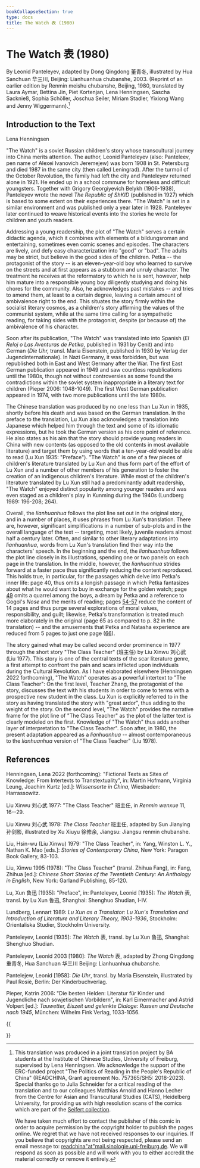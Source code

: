 ```yaml
---
bookCollapseSection: true
type: docs
title: The Watch 表 (1980)
---
```


# The Watch 表 (1980)

By Leonid Panteleyev, adapted by Dong Qingdong 董青冬, illustrated by Hua Sanchuan 华三川, Beijing: Lianhuanhua chubanshe, 2003. (Reprint of an earlier edition by Renmin meishu chubanshe, Beijing, 1980, translated by Laura Aymar, Bettina Jin, Piet Kortenjan, Lena Henningsen, Sascha Sacknieß, Sophia Schöller, Joschua Seiler, Miriam Stadler, Yixiong Wang and Jenny Wiggermann).[^1]

## Introduction to the Text

Lena Henningsen

"The Watch" is a soviet Russian children's story whose transcultural journey into China merits attention. The author, Leonid Panteleyev (also: Panteleev, pen name of Alexei Ivanovich Jeremejew) was born 1908 in St. Petersburg and died 1987 in the same city (then called Leningrad). After the turmoil of the October Revolution, the family had left the city and Panteleyev returned alone in 1921. He ended up in a school commune for homeless and difficult youngsters. Together with Grigory Georgiyevich Belykh (1906-1938), Panteleyev wrote the novel *The Republic of ShKID* (published in 1927) which is based to some extent on their experiences there. "The Watch" is set in a similar environment and was published only a year later in 1928. Panteleyev later continued to weave historical events into the stories he wrote for children and youth readers.

Addressing a young readership, the plot of "The Watch" serves a certain didactic agenda, which it combines with elements of a bildungsroman and entertaining, sometimes even comic scenes and episodes. The characters are lively, and defy easy characterization into "good" or "bad". The adults may be strict, but believe in the good sides of the children. Petka -- the protagonist of the story -- is an eleven-year-old boy who learned to survive on the streets and at first appears as a stubborn and unruly character. The treatment he receives at the reformatory to which he is sent, however, help him mature into a responsible young boy diligently studying and doing his chores for the community. Also, he acknowledges past mistakes -- and tries to amend them, at least to a certain degree, leaving a certain amount of ambivalence right to the end. This situates the story firmly within the socialist literary cosmos, as a children's story affirming the values of the communist system, while at the same time calling for a sympathetic reading, for taking sides with the protagonist, despite (or because of) the ambivalence of his character.

Soon after its publication, "The Watch" was translated into into Spanish (*El Reloj o Las Aventuras de Petika*, published in 1931 by Cenit) and into German (*Die Uhr,* transl. Maria Eisenstein, published in 1930 by Verlag der Jugendinternationale). In Nazi Germany, it was forbidden, but was republished both in East and West Germany after the War. The first East German publication appeared in 1949 and saw countless republications until the 1980s, though not without controversies as some found the contradictions within the soviet system inappropriate in a literary text for children (Pieper 2006: 1048-1049). The first West German publication appeared in 1974, with two more publications until the late 1980s.

The Chinese translation was produced by no one less than Lu Xun in 1935, shortly before his death and was based on the German translation. In the preface to the translation, Lu Xun also acknowledges a translation into Japanese which helped him through the text and some of its idiomatic expressions, but he took the German version as his core point of reference. He also states as his aim that the story should provide young readers in China with new contents (as opposed to the old contents in most available literature) and target them by using words that a ten-year-old would be able to read (Lu Xun 1935: "Preface"). "The Watch" is one of a few pieces of children's literature translated by Lu Xun and thus form part of the effort of Lu Xun and a number of other members of his generation to foster the creation of an indigenous children's literature. While most of the children's literature translated by Lu Xun still had a predominantly adult readership, "The Watch" enjoyed distinct popularity among younger readers and was even staged as a children's play in Kunming during the 1940s (Lundberg 1989: 196-208; 264).

Overall, the *lianhuanhua* follows the plot line set out in the original story, and in a number of places, it uses phrases from Lu Xun's translation. There are, however, significant simplifications in a number of sub-plots and in the overall language of the text -- targeting, most likely, juvenile readers almost half a century later. Often, and similar to other literary adaptations into *lianhuanhua*, words from Lu Xun's translation find their way into the characters' speech. In the beginning and the end, the *lianhuanhua* follows the plot line closely in its illustrations, spending one or two panels on each page in the translation. In the middle, however, the *lianhuanhua* strides forward at a faster pace thus significantly reducing the content reproduced. This holds true, in particular, for the passages which delve into Petka's inner life: page 40, thus omits a longish passage in which Petka fantasizes about what he would want to buy in exchange for the golden watch; page [49](https://readchina.github.io/comics/biao/b-page-49/) omits a quarrel among the boys, a dream by Petka and a reference to Gogol's *Nose* and the merits of reading; pages [54-57](https://readchina.github.io/comics/biao/b-page-54/) reduce the content of 14 pages and thus purge several explorations of moral values, responsibility, and guilt; likewise, Petka's transformation is treated much more elaborately in the original (page 65 as compared to p. 82 in the translation) -- and the amusements that Petka and Natasha experience are reduced from 5 pages to just one page ([66](https://readchina.github.io/comics/biao/b-page-66/)).

The story gained what may be called second order prominence in 1977 through the short story "The Class Teacher" (班主任) by Liu Xinwu 刘心武 (Liu 1977). This story is one of the central texts of the scar literature genre, a first attempt to confront the pain and scars inflicted upon individuals during the Cultural Revolution. As I have elaborated elsewhere (Henningsen 2022 forthcoming), "The Watch" operates as a powerful intertext to "The Class Teacher": On the first level, Teacher Zhang, the protagonist of the story, discusses the text with his students in order to come to terms with a prospective new student in the class. Lu Xun is explicitly referred to in the story as having translated the story with "great ardor", thus adding to the weight of the story. On the second level, "The Watch" provides the narrative frame for the plot line of "The Class Teacher" as the plot of the latter text is clearly modeled on the first. Knowledge of "The Watch" thus adds another layer of interpretation to "The Class Teacher". Soon after, in 1980, the present adaptation appeared as a *lianhuanhua* -- almost contemporaneous to the *lianhuanhua* version of "The Class Teacher" (Liu 1978).

## References

Henningsen, Lena 2022 (forthcoming): "Fictional Texts as Sites of Knowledge: From Intertexts to Transtextuality", in: Martin Hofmann, Virginia Leung, Joachim Kurtz \[ed.\]: *Wissensorte in China*, Wiesbaden: Harrassowitz.

Liu Xinwu 刘心武 1977: "The Class Teacher" 班主任, in *Renmin wenxue* 11, 16--29.

Liu Xinwu 刘心武 1978: *The Class Teacher* 班主任, adapted by Sun Jianying 孙剑影, illustrated by Xu Xiuyu 徐修余, Jiangsu: Jiangsu renmin chubanshe.

Liu, Hsin-wu (Liu Xinwu) 1979: "The Class Teacher", in: Yang, Winston L. Y., Nathan K. Mao \[eds.\]: *Stories of Contemporary China*, New York: Paragon Book Gallery, 83-103.

Liu, Xinwu 1995 (1978): "The Class Teacher" (transl. Zhihua Fang), in: Fang, Zhihua \[ed.\]: *Chinese Short Stories of the Twentieth Century: An Anthology in English*, New York: Garland Publishing, 85-120.

Lu, Xun 鲁迅 \[1935\]: "Preface", in: Panteleyev, Leonid \[1935\]: *The Watch* 表, transl. by Lu Xun 鲁迅, Shanghai: Shenghuo Shudian, I-IV.

Lundberg, Lennart 1989: *Lu Xun as a Translator: Lu Xun's Translation and Introduction of Literature and Literary Theory, 1903-1936*, Stockholm: Orientaliska Studier, Stockholm University.

Panteleyev, Leonid \[1935\]: *The Watch* 表, transl. by Lu Xun 鲁迅, Shanghai: Shenghuo Shudian.

Panteleyev, Leonid 2003 \[1980\]: *The Watch* 表, adapted by Zhong Qingdong 重青冬, Hua Sanchuan 华三川 Beijing: Lianhuanhua chubanshe.

Pantelejew, Leonid \[1958\]: *Die Uhr*, transl. by Maria Eisenstein, illustrated by Paul Rosiè, Berlin: Der Kinderbuchverlag.

Pieper, Katrin 2006: "Die besten Helden: Literatur für Kinder und Jugendliche nach sowjetischen Vorbildern", in: Karl Eimermacher and Astrid Volpert \[ed.\]: *Tauwetter, Eiszeit und gelenkte Dialoge: Russen und Deutsche nach 1945*, München: Wilhelm Fink Verlag, 1033-1056.

{{<section>}}

[^1]: This translation was produced in a joint translation project by BA students at the Institute of Chinese Studies, University of Freiburg, supervised by Lena Henningsen. We acknowledge the support of the ERC-funded project "The Politics of Reading in the People's Republic of China" (READCHINA, Grant agreement No. 757365/SH5: 2018-2023). Special thanks go to Julia Schneider for a critical reading of the translation and to our colleagues Matthias Arnold and Hanno Lecher from the Centre for Asian and Transcultural Studies (CATS), Heidelberg University, for providing us with high resolution scans of the comics which are part of the [Seifert collection](https://www.asia-europe.uni-heidelberg.de/en/research/heidelberg-research-architecture/projects/hra14-chinese-comics/the-seifert-collection.html).

    We have taken much effort to contact the publisher of this comic in order to acquire permission by the copyright holder to publish the pages online. We regret that we have not received responses to our inquiries. If you believe that copyrights are not being respected, please send an email message to: [readchina"at"mail.sinologie.uni-freiburg.de](mailto:readchina@mail.sinologie.uni-freiburg.de). We will respond as soon as possible and will work with you to either accredit the material correctly or remove it entirely.
